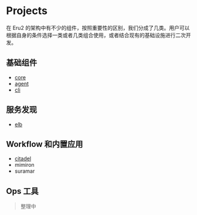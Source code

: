 # Projects

在 Eru2 的架构中有不少的组件，按照重要性的区别，我们分成了几类。用户可以根据自身的条件选择一类或者几类组合使用，或者结合现有的基础设施进行二次开发。

## 基础组件

* [core](https://github.com/projecteru2/core)
* [agent](https://github.com/projecteru2/agent)
* [cli](https://github.com/projecteru2/cli)

## 服务发现

* [elb](https://github.com/projecteru2/elb)

## Workflow 和内置应用

* [citadel](https://github.com/projecteru2/citadel)
* mimiron
* suramar

## Ops 工具

> 整理中
